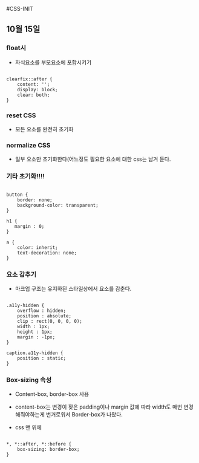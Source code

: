 #CSS-INIT

## 10월 15일

### float시 
* 자식요소를 부모요소에 포함시키기 
<pre><code>
clearfix::after {
    content: '';
    display: block;
    clear: both;
}
</pre></code>


### reset CSS
* 모든 요소를 완전히 초기화

### normalize CSS
* 일부 요소만 초기화한다(어느정도 필요한 요소에 대한 css는 남겨 둔다.

### 기타 초기화!!!!
<pre><code>
button {
    border: none;
    background-color: transparent;
}

h1 {
   margin : 0;
}

a {
    color: inherit;
    text-decoration: none;
}
</pre></code>

### 요소 감추기
* 마크업 구조는 유지하된 스타일상에서 요소를 감춘다. 
<pre><code>
.a11y-hidden {
	overflow : hidden;
	position : absolute;
	clip : rect(0, 0, 0, 0);
	width : 1px;
	height : 1px;
	margin : -1px;
}

caption.a11y-hidden {
	position : static;
}
</pre></code>

### Box-sizing 속성
* Content-box, border-box 사용
* content-box는 변경이 잦은 padding이나 margin 값에 따라 width도 매번 변경해줘야하는게 번거로워서 Border-box가 나왔다.

* css 맨 위에
<pre><code>
*, *::after, *::before {
	box-sizing: border-box;
}
</pre></code>